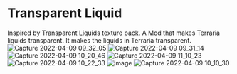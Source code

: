 # Transparent Liquid
Inspired by Transparent Liquids texture pack. A Mod that makes Terraria liquids transparent.
It makes the liquids in Terraria transparent.
![Capture 2022-04-09 09_32_05](https://user-images.githubusercontent.com/35227653/162552382-b7febf32-3cc5-4a65-94e1-a2e3d4548e15.png)
![Capture 2022-04-09 09_31_14](https://user-images.githubusercontent.com/35227653/162552385-4345835c-aa2a-4d8d-b319-913197607542.png)
![Capture 2022-04-09 10_20_46](https://user-images.githubusercontent.com/35227653/162552995-10a6902d-a139-4503-a94a-8fd3fe7a3314.png)
![Capture 2022-04-09 11_10_23](https://user-images.githubusercontent.com/35227653/162554276-1be2eb44-f6d5-4884-b209-06d9fcf470df.png)
![Capture 2022-04-09 10_22_33](https://user-images.githubusercontent.com/35227653/162553026-6dceb7c0-6b87-473c-842b-db719a6fbaf1.png)
![image](https://user-images.githubusercontent.com/35227653/162552526-b0ec49cf-b781-45ca-8062-bae94b7cd783.png)
![Capture 2022-04-09 10_10_30](https://user-images.githubusercontent.com/35227653/162552623-985335fa-cd12-4e1b-835f-3f9681ae6809.png)
